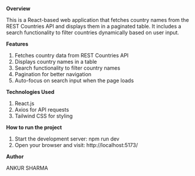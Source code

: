 
**Overview**

This is a React-based web application that fetches country names from the REST Countries API and displays them in a paginated table. It includes a search functionality to filter countries dynamically based on user input.

**Features**
1) Fetches country data from REST Countries API
2) Displays country names in a table
3) Search functionality to filter country names
4) Pagination for better navigation
5) Auto-focus on search input when the page loads

**Technologies Used**

1) React.js
2) Axios for API requests
3) Tailwind CSS for styling

**How to run the project**
1) Start the development server: npm run dev
2) Open your browser and visit: http://localhost:5173/

**Author**

ANKUR SHARMA


